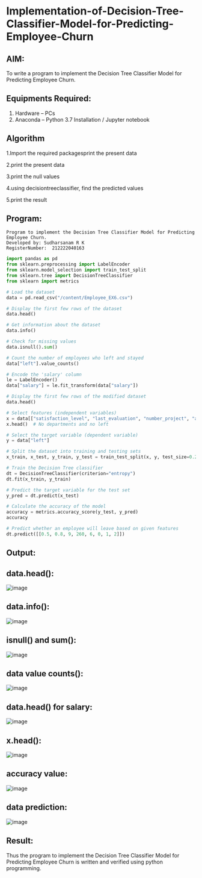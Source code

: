 # Implementation-of-Decision-Tree-Classifier-Model-for-Predicting-Employee-Churn
## AIM:
To write a program to implement the Decision Tree Classifier Model for Predicting Employee Churn.

## Equipments Required:
1. Hardware – PCs
2. Anaconda – Python 3.7 Installation / Jupyter notebook

## Algorithm
1.Import the required packagesprint the present data

2.print the present data

3.print the null values

4.using decisiontreeclassifier, find the predicted values

5.print the result

## Program:
```
Program to implement the Decision Tree Classifier Model for Predicting Employee Churn.
Developed by: Sudharsanam R K
RegisterNumber:  212222040163
```
```python
import pandas as pd
from sklearn.preprocessing import LabelEncoder
from sklearn.model_selection import train_test_split
from sklearn.tree import DecisionTreeClassifier
from sklearn import metrics

# Load the dataset
data = pd.read_csv("/content/Employee_EX6.csv")

# Display the first few rows of the dataset
data.head()

# Get information about the dataset
data.info()

# Check for missing values
data.isnull().sum()

# Count the number of employees who left and stayed
data["left"].value_counts()

# Encode the 'salary' column
le = LabelEncoder()
data["salary"] = le.fit_transform(data["salary"])

# Display the first few rows of the modified dataset
data.head()

# Select features (independent variables)
x = data[["satisfaction_level", "last_evaluation", "number_project", "average_montly_hours", "time_spend_company", "Work_accident", "promotion_last_5years", "salary"]]
x.head()  # No departments and no left

# Select the target variable (dependent variable)
y = data["left"]

# Split the dataset into training and testing sets
x_train, x_test, y_train, y_test = train_test_split(x, y, test_size=0.2, random_state=100)

# Train the Decision Tree classifier
dt = DecisionTreeClassifier(criterion="entropy")
dt.fit(x_train, y_train)

# Predict the target variable for the test set
y_pred = dt.predict(x_test)

# Calculate the accuracy of the model
accuracy = metrics.accuracy_score(y_test, y_pred)
accuracy

# Predict whether an employee will leave based on given features
dt.predict([[0.5, 0.8, 9, 260, 6, 0, 1, 2]])
```

## Output:

## data.head():
![image](https://github.com/SudharsanamRK/Implementation-of-Decision-Tree-Classifier-Model-for-Predicting-Employee-Churn/assets/115523484/bfe1c1fe-1df3-475d-999f-e6cdc0490fff)

## data.info():
![image](https://github.com/SudharsanamRK/Implementation-of-Decision-Tree-Classifier-Model-for-Predicting-Employee-Churn/assets/115523484/7e1d1369-3831-45b1-91f8-da691cda994f)

## isnull() and sum():
![image](https://github.com/SudharsanamRK/Implementation-of-Decision-Tree-Classifier-Model-for-Predicting-Employee-Churn/assets/115523484/a0b491ef-2b44-401e-9384-a136061e8cba)

## data value counts():
![image](https://github.com/SudharsanamRK/Implementation-of-Decision-Tree-Classifier-Model-for-Predicting-Employee-Churn/assets/115523484/81cfe5c9-9e15-4894-ab29-6ad9fcc63365)

## data.head() for salary:
![image](https://github.com/SudharsanamRK/Implementation-of-Decision-Tree-Classifier-Model-for-Predicting-Employee-Churn/assets/115523484/bdd43498-e8e9-4170-b55e-1a8ec1abfdd4)

## x.head():
![image](https://github.com/SudharsanamRK/Implementation-of-Decision-Tree-Classifier-Model-for-Predicting-Employee-Churn/assets/115523484/173ed5b6-b055-468a-a4e9-c4fa7b9a0649)

## accuracy value:
![image](https://github.com/SudharsanamRK/Implementation-of-Decision-Tree-Classifier-Model-for-Predicting-Employee-Churn/assets/115523484/76296615-d85a-4a1c-9c68-d6ee30a9e693)

## data prediction:
![image](https://github.com/SudharsanamRK/Implementation-of-Decision-Tree-Classifier-Model-for-Predicting-Employee-Churn/assets/115523484/9d41da4f-ef7a-41ed-aced-547db844985b)



## Result:
Thus the program to implement the  Decision Tree Classifier Model for Predicting Employee Churn is written and verified using python programming.

